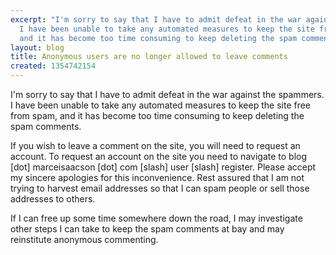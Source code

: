 ```yaml
---
excerpt: "I'm sorry to say that I have to admit defeat in the war against the spammers.
  I have been unable to take any automated measures to keep the site free from spam,
  and it has become too time consuming to keep deleting the spam comments.\r\n\r"
layout: blog
title: Anonymous users are no longer allowed to leave comments
created: 1354742154
---
```

I'm sorry to say that I have to admit defeat in the war against the spammers. I have been unable to take any automated measures to keep the site free from spam, and it has become too time consuming to keep deleting the spam comments.

If you wish to leave a comment on the site, you will need to request an account. To request an account on the site you need to navigate to blog [dot] marceisaacson [dot] com [slash] user [slash] register. Please accept my sincere apologies for this inconvenience. Rest assured that I am not trying to harvest email addresses so that I can spam people or sell those addresses to others.

If I can free up some time somewhere down the road, I may investigate other steps I can take to keep the spam comments at bay and may reinstitute anonymous commenting.
